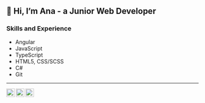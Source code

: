 ## 👋 Hi, I’m Ana - a Junior Web Developer

### Skills and Experience

* Angular
* JavaScript
* TypeScript
* HTML5, CSS/SCSS
* C#
* Git

<hr>

[<img align="left" alt="LinkedIn | LinkedIn" width="22px" src="https://cdn.jsdelivr.net/npm/simple-icons@v3/icons/linkedin.svg" />][linkedin]
[<img align="left" alt="Instagram | Instagram" width="22px" src="https://cdn.jsdelivr.net/npm/simple-icons@v3/icons/instagram.svg" />][instagram]
[<img align="left" alt="Facebook | Facebook" width="22px" src="https://cdn.jsdelivr.net/npm/simple-icons@v3/icons/facebook.svg" />][facebook]

[facebook]: https://www.facebook.com/AnneMaghradze/
[linkedin]: https://www.linkedin.com/in/ana-maghradze-0440351b5/
[instagram]: https://www.instagram.com/anne_maghradze/
